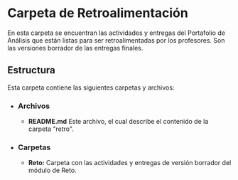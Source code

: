 # Carpeta de Retroalimentación

En esta carpeta se encuentran las actividades y entregas del Portafolio de Análisis que están listas para ser retroalimentadas por los profesores. Son las versiones borrador de las entregas finales. 

## Estructura
Esta carpeta contiene las siguientes carpetas y archivos:

* ### **Archivos**
  * **README.md** Este archivo, el cual describe el contenido de la carpeta "retro".
* ### **Carpetas**
  * **Reto:** Carpeta con las actividades y entregas de versión borrador del módulo de Reto.
